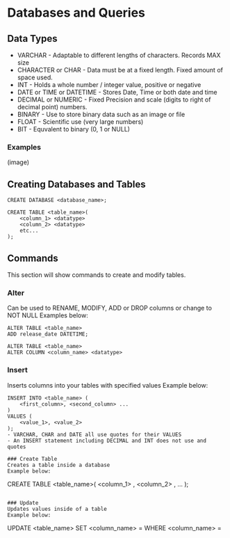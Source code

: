 # Databases and Queries

## Data Types
- VARCHAR - Adaptable to different lengths of characters. Records MAX size
- CHARACTER or CHAR - Data must be at a fixed length. Fixed amount of space used.
- INT - Holds a whole number / integer value, positive or negative
- DATE or TIME or DATETIME - Stores Date, Time or both date and time
- DECIMAL or NUMERIC - Fixed Precision and scale (digits to right of decimal point) numbers.
- BINARY - Use to store binary data such as an image or file
- FLOAT - Scientific use (very large numbers)
- BIT - Equvalent to binary (0, 1 or NULL)

### Examples
(image)

## Creating Databases and Tables
```
CREATE DATABASE <database_name>;

CREATE TABLE <table_name>(
    <column_1> <datatype>
    <column_2> <datatype>
    etc...
);
```

## Commands
This section will show commands to create and modify tables.
### Alter
Can be used to RENAME, MODIFY, ADD or DROP columns or change to NOT NULL 
Examples below:
``` 
ALTER TABLE <table_name>
ADD release_date DATETIME;

ALTER TABLE <table_name>
ALTER COLUMN <column_name> <datatype>
```

### Insert
Inserts columns into your tables with specified values
Example below:
```
INSERT INTO <table_name> (
    <first_column>, <second_column> ... 
)
VALUES (
    <value_1>, <value_2>
);
- VARCHAR, CHAR and DATE all use quotes for their VALUES
- An INSERT statement including DECIMAL and INT does not use and quotes

### Create Table
Creates a table inside a database
Example below:
```
CREATE TABLE <table_name>(
<column_1> <datatype>,
<column_2> <datatype>,
...
);
```

### Update 
Updates values inside of a table
Example below:
```
UPDATE <table_name>
    SET <column_name> = <value>
    WHERE <column_name> = <value>
```
